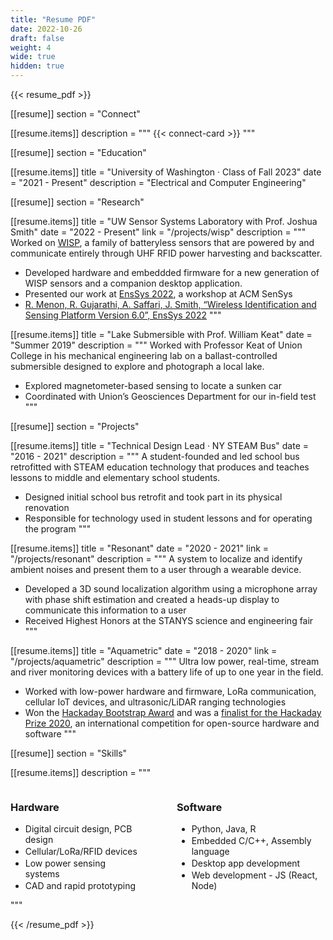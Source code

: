 ```yaml
---
title: "Resume PDF"
date: 2022-10-26
draft: false
weight: 4
wide: true
hidden: true
---
```


{{< resume_pdf >}}

[[resume]]
section = "Connect"

[[resume.items]]
description = """
{{< connect-card >}}
"""

[[resume]]
section = "Education"

[[resume.items]]
title = "University of Washington · Class of Fall 2023"
date = "2021 - Present"
description = "Electrical and Computer Engineering"

[[resume]]
section = "Research"

[[resume.items]]
title = "UW Sensor Systems Laboratory with Prof. Joshua Smith"
date = "2022 - Present"
link = "/projects/wisp"
description = """
Worked on [WISP](https://www.rohanmenon.com/projects/wisp/), a family of batteryless sensors that are powered by and communicate entirely through UHF RFID power harvesting and backscatter.
- Developed hardware and embeddded firmware for a new generation of WISP sensors and a companion desktop application.
- Presented our work at [EnsSys 2022](https://www.enssys.org/2022/), a workshop at ACM SenSys
- [R. Menon, R. Gujarathi, A. Saffari, J. Smith, “Wireless Identification and Sensing Platform Version 6.0”, EnsSys 2022](https://dl.acm.org/doi/pdf/10.1145/3560905.3568109)
"""

[[resume.items]]
title = "Lake Submersible with Prof. William Keat"
date = "Summer 2019"
description = """
Worked with Professor Keat of Union College in his mechanical engineering lab on a ballast-controlled submersible designed to explore and photograph a local lake.
- Explored magnetometer-based sensing to locate a sunken car
- Coordinated with Union’s Geosciences Department for our in-field test
"""


[[resume]]
section = "Projects"

[[resume.items]]
title = "Technical Design Lead · NY STEAM Bus"
date = "2016 - 2021"
description = """
A student-founded and led school bus retrofitted with STEAM education technology that produces and teaches lessons to middle and elementary school students.
- Designed initial school bus retrofit and took part in its physical renovation
- Responsible for technology used in student lessons and for operating the program
"""

[[resume.items]]
title = "Resonant"
date = "2020 - 2021"
link = "/projects/resonant"
description = """
A system to localize and identify ambient noises and present them to a user through a wearable device.
- Developed a 3D sound localization algorithm using a microphone array with phase shift estimation and created a heads-up display to communicate this information to a user
- Received Highest Honors at the STANYS science and engineering fair
"""

[[resume.items]]
title = "Aquametric"
date = "2018 - 2020"
link = "/projects/aquametric"
description = """
Ultra low power, real-time, stream and river monitoring devices with a battery life of up to one year in the field.
- Worked with low-power hardware and firmware, LoRa communication, cellular IoT devices, and ultrasonic/LiDAR ranging technologies
- Won the [Hackaday Bootstrap Award](https://hackaday.io/contest/171491-supplyframe-designlab-2020-hackaday-prize/log/181207-community-vote-bootstrap-winners) and was a [finalist for the Hackaday Prize 2020](https://hackaday.com/2020/09/14/finalists-announced-for-the-2020-hackaday-prize/), an international competition for open-source hardware and software
"""

[[resume]]
section = "Skills"

[[resume.items]]
description = """
<div class="two-col-skills" style="display: flex; gap: 60px;">
<style>
    .two-col-skills ul {
        margin-top: 5px !important;
    }
    .two-col-skills ul li {
        margin: 2px 0 !important;
    }
</style>
<div>

### Hardware
- Digital circuit design, PCB design
- Cellular/LoRa/RFID devices
- Low power sensing systems
- CAD and rapid prototyping

</div>
<div>

### Software
- Python, Java, R
- Embedded C/C++, Assembly language
- Desktop app development
- Web development - JS (React, Node)

</div>
</div>
"""

{{< /resume_pdf >}}
